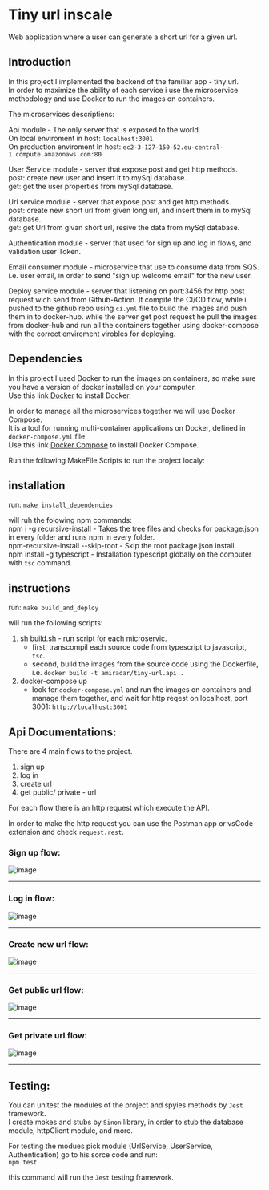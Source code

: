 # Tiny url inscale
 
Web application where a user can generate a short url for a given url.<br/>

## Introduction

In this project I implemented the backend of the familiar app - tiny url.<br/>
In order to maximize the ability of each service i use the microservice methodology and use Docker to run the images on containers.<br/>

The microservices descriptiens:<br/>

Api module - The only server that is exposed to the world.<br/>
On local enviroment in host: `localhost:3001`<br/>
On production enviroment In  host: `ec2-3-127-150-52.eu-central-1.compute.amazonaws.com:80`<br/>

User Service module - server that expose post and get http methods.<br/>
post: create new user and insert it to mySql database.<br/>
get: get the user properties from mySql database.<br/>

Url service module - server that expose post and get http methods.<br/>
post: create new short url from given long url, and insert them in to mySql database.<br/>
get: get Url from givan short url, resive the data from mySql database.<br/>

Authentication module - server that used for sign up and log in flows, and validation user Token.<br/>

Email consumer module - microservice that use to consume data from SQS.
i.e. user email, in order to send "sign up welcome email" for the new user.<br/>

Deploy service module - server that listening on port:3456 for http post request wich send from Github-Action.
It compite the CI/CD flow, while i pushed to the github repo using `ci.yml` file to build the images and push them
in to docker-hub. while the server get post request he pull the images from docker-hub and run all the containers
together using docker-compose with the correct enviroment virobles for deploying. 

## Dependencies

In this project I used Docker to run the images on containers, so make sure you have a version of docker installed on your computer.<br/>
Use this link [Docker](https://docs.docker.com/get-docker/) to install Docker.<br/>

In order to manage all the microservices together we will use Docker Compose. <br/>
It is a tool for running multi-container applications on Docker, defined in `docker-compose.yml` file.<br/>
Use this link [Docker Compose](https://docs.docker.com/compose/install/) to install Docker Compose.<br/>

Run the following MakeFile Scripts to run the project localy:<br/>

## installation

run: `make install_dependencies`  <br/>

will ruh the folowing npm commands:<br/>
npm i -g recursive-install - Takes the tree files and checks for package.json in every folder and runs npm in every folder.<br/>
npm-recursive-install --skip-root - Skip the root package.json install.<br/>
npm install -g typescript - Installation typescript globally on the computer with `tsc` command.<br/>

## instructions

run: `make build_and_deploy`  <br/>

will run the following scripts:<br/>
1) sh build.sh - run script for each microservic.  <br/>
    * first, transcompil each source code from typescript to javascript, `tsc`.<br/>
    * second, build the images from the source code using the Dockerfile, i.e. `docker build -t amiradar/tiny-url.api .`<br/>
2) docker-compose up<br/>
    * look for `docker-compose.yml` and run the images on containers and manage them together, and wait for http reqest on localhost, port 3001: `http://localhost:3001` <br/>
   

## Api Documentations:

There are 4 main flows to the project.<br/>
1) sign up<br/>
2) log in<br/>
3) create url<br/>
4) get public/ private - url <br/>


For each flow there is an http request which execute the API.<br/>

In order to make the http request you can use the Postman app or vsCode extension and check `request.rest`.<br/>

### Sign up flow:

![image](https://user-images.githubusercontent.com/44618095/110481045-cf656580-80ef-11eb-884f-b71bfb273639.png)

--- 

### Log in flow:

![image](https://user-images.githubusercontent.com/44618095/110477145-7c89af00-80eb-11eb-8792-6959a2fc3c7b.png)

---

### Create new url flow:

![image](https://user-images.githubusercontent.com/44618095/110480053-b9a37080-80ee-11eb-9703-97bce641d366.png)

---

### Get public url flow:

![image](https://user-images.githubusercontent.com/44618095/110488270-fecba080-80f6-11eb-9b69-add3ca38ec59.png)

---

### Get private url flow:

![image](https://user-images.githubusercontent.com/44618095/110485742-a2678180-80f4-11eb-84e4-e2b43cdcb874.png)

---

## Testing:
You can unitest the modules of the project and spyies methods by `Jest` framework. <br/>
I create mokes and stubs by `Sinon` library, in order to stub the database module, httpClient module, and more.<br/>

For testing the modues pick module (UrlService, UserService, Authentication) go to his sorce code and run: <br/>
`npm test`<br/>

this command will run the `Jest` testing framework.<br/>

